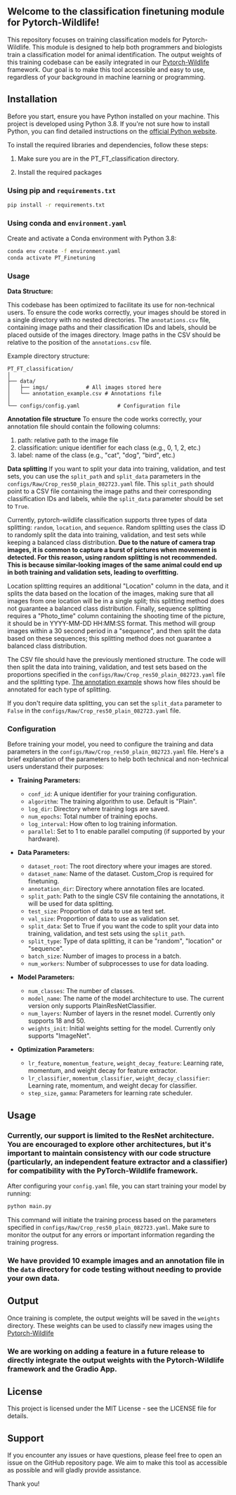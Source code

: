 ## Welcome to the classification finetuning module for Pytorch-Wildlife!
 
This repository focuses on training classification models for Pytorch-Wildlife. This module is designed to help both programmers and biologists train a classification model for animal identification. The output weights of this training codebase can be easily integrated in our [Pytorch-Wildlife](https://github.com/microsoft/CameraTraps/) framework. Our goal is to make this tool accessible and easy to use, regardless of your background in machine learning or programming.


## Installation

Before you start, ensure you have Python installed on your machine. This project is developed using Python 3.8. If you're not sure how to install Python, you can find detailed instructions on the [official Python website](https://www.python.org/).

To install the required libraries and dependencies, follow these steps:

1. Make sure you are in the PT_FT_classification directory.

2. Install the required packages

### Using pip and `requirements.txt`
   ```bash
   pip install -r requirements.txt
   ```

### Using conda and `environment.yaml`

  Create and activate a Conda environment with Python 3.8:

   ```bash
   conda env create -f environment.yaml
   conda activate PT_Finetuning
   ```

### Usage

**Data Structure:**

This codebase has been optimized to facilitate its use for non-technical users. To ensure the code works correctly, your images should be stored in a single directory with no nested directories. The `annotations.csv` file, containing image paths and their classification IDs and labels, should be placed outside of the images directory. Image paths in the CSV should be relative to the position of the `annotations.csv` file.

Example directory structure:

```
PT_FT_classification/
│
├── data/
│   ├── imgs/            # All images stored here
│   └── annotation_example.csv # Annotations file
│
└── configs/config.yaml            # Configuration file
```

**Annotation file structure**
To ensure the code works correctly, your annotation file should contain the following columns:
1. path: relative path to the image file
2. classification: unique identifier for each class (e.g., 0, 1, 2, etc.)
3. label: name of the class (e.g., "cat", "dog", "bird", etc.)

**Data splitting**
If you want to split your data into training, validation, and test sets, you can use the `split_path` and `split_data` parameters in the `configs/Raw/Crop_res50_plain_082723.yaml` file. This `split_path` should point to a CSV file containing the image paths and their corresponding classification IDs and labels, while the `split_data` parameter should be set to `True`.

Currently, pytorch-wildlife classification supports three types of data splitting: `random`, `location`, and `sequence`. Random splitting uses the class ID to randomly split the data into training, validation, and test sets while keeping a balanced class distribution. **Due to the nature of camera trap images, it is common to capture a burst of pictures when movement is detected. For this reason, using random splitting is not recommended. This is because similar-looking images of the same animal could end up in both training and validation sets, leading to overfitting.**

Location splitting requires an additional "Location" column in the data, and it splits the data based on the location of the images, making sure that all images from one location will be in a single split; this splitting method does not guarantee a balanced class distribution. Finally, sequence splitting requires a "Photo_time" column containing the shooting time of the picture, it should be in YYYY-MM-DD HH:MM:SS format. This method will group images within a 30 second period in a "sequence", and then split the data based on these sequences; this splitting method does not guarantee a balanced class distribution.


The CSV file should have the previously mentioned structure. The code will then split the data into training, validation, and test sets based on the proportions specified in the `configs/Raw/Crop_res50_plain_082723.yaml` file and the splitting type. [The annotation example](data/imgs/annotation_example.csv) shows how files should be annotated for each type of splitting.

If you don't require data splitting, you can set the `split_data` parameter to `False` in the `configs/Raw/Crop_res50_plain_082723.yaml` file. 

### Configuration

Before training your model, you need to configure the training and data parameters in the `configs/Raw/Crop_res50_plain_082723.yaml` file. Here's a brief explanation of the parameters to help both technical and non-technical users understand their purposes:

- **Training Parameters:**
  - `conf_id`: A unique identifier for your training configuration.
  - `algorithm`: The training algorithm to use. Default is "Plain".
  - `log_dir`: Directory where training logs are saved.
  - `num_epochs`: Total number of training epochs.
  - `log_interval`: How often to log training information.
  - `parallel`: Set to 1 to enable parallel computing (if supported by your hardware).

- **Data Parameters:**
  - `dataset_root`: The root directory where your images are stored.
  - `dataset_name`: Name of the dataset. Custom_Crop is required for finetuning.
  - `annotation_dir`: Directory where annotation files are located.
  - `split_path`: Path to the single CSV file containing the annotations, it will be used for data splitting. 
  - `test_size`: Proportion of data to use as test set.
  - `val_size`: Proportion of data to use as validation set.
  - `split_data`: Set to True if you want the code to split your data into training, validation, and test sets using the `split_path`.
  - `split_type`: Type of data splitting, it can be "random", "location" or "sequence".
  - `batch_size`: Number of images to process in a batch.
  - `num_workers`: Number of subprocesses to use for data loading.

- **Model Parameters:**
  - `num_classes`: The number of classes. 
  - `model_name`: The name of the model architecture to use. The current version only supports PlainResNetClassifier.
  - `num_layers`: Number of layers in the resnet model. Currently only supports 18 and 50.
  - `weights_init`: Initial weights setting for the model. Currently only supports "ImageNet".

- **Optimization Parameters:**
  - `lr_feature`, `momentum_feature`, `weight_decay_feature`: Learning rate, momentum, and weight decay for feature extractor.
  - `lr_classifier`, `momentum_classifier`, `weight_decay_classifier`: Learning rate, momentum, and weight decay for classifier.
  - `step_size`, `gamma`: Parameters for learning rate scheduler.


## Usage

### Currently, our support is limited to the ResNet architecture. You are encouraged to explore other architectures, but it's important to maintain consistency with our code structure (particularly, an independent feature extractor and a classifier) for compatibility with the PyTorch-Wildlife framework.

After configuring your `config.yaml` file, you can start training your model by running:

```bash
python main.py
```

This command will initiate the training process based on the parameters specified in `configs/Raw/Crop_res50_plain_082723.yaml`. Make sure to monitor the output for any errors or important information regarding the training progress.
### We have provided 10 example images and an annotation file in the `data` directory for code testing without needing to provide your own data.

## Output
Once training is complete, the output weights will be saved in the `weights` directory. These weights can be used to classify new images using the [Pytorch-Wildlife](https://github.com/microsoft/CameraTraps/)

### We are working on adding a feature in a future release to directly integrate the output weights with the Pytorch-Wildlife framework and the Gradio App.

## License

This project is licensed under the MIT License - see the LICENSE file for details.

## Support

If you encounter any issues or have questions, please feel free to open an issue on the GitHub repository page. We aim to make this tool as accessible as possible and will gladly provide assistance.

Thank you!
